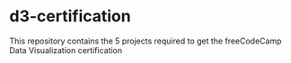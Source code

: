 # d3-certification
This repository contains the 5 projects required to get the freeCodeCamp Data Visualization certification

